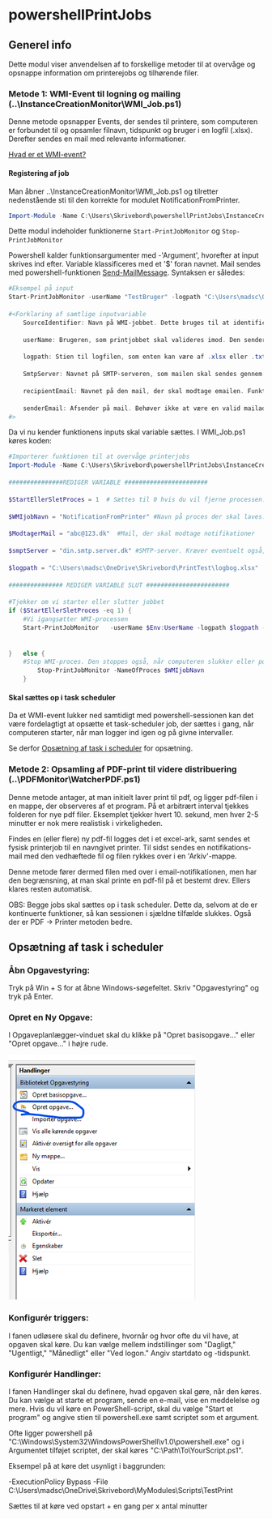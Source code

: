 # powershellPrintJobs

## Generel info
Dette modul viser anvendelsen af to forskellige metoder til at overvåge og opsnappe information om printerejobs og tilhørende filer. 

### Metode 1: WMI-Event til logning og mailing (..\InstanceCreationMonitor\WMI_Job.ps1)

Denne metode opsnapper Events, der sendes til printere, som computeren er forbundet til og opsamler filnavn, tidspunkt og bruger i en logfil (.xlsx). 
Derefter sendes en mail med relevante informationer.

[Hvad er et WMI-event?](https://learn.microsoft.com/en-us/powershell/module/microsoft.powershell.management/register-wmievent?view=powershell-5.1)

#### Registering af job

Man åbner ..\InstanceCreationMonitor\WMI_Job.ps1 og tilretter nedenstående sti til den korrekte for modulet NotificationFromPrinter. 
```powershell
Import-Module -Name C:\Users\Skrivebord\powershellPrintJobs\InstanceCreationMonitor\Module\NotificationFromPrinter.psm1 -Force
```
Dette modul indeholder funktionerne ```Start-PrintJobMonitor``` og ```Stop-PrintJobMonitor```

Powershell kalder funktionsargumenter med -'Argument', hvorefter at input skrives ind efter. Variable klassificeres med et '$' foran navnet. 
Mail sendes med powershell-funktionen [Send-MailMessage](https://learn.microsoft.com/en-us/powershell/module/microsoft.powershell.utility/send-mailmessage?view=powershell-7.3).
Syntaksen er således:

```powershell
#Eksempel på input
Start-PrintJobMonitor -userName "TestBruger" -logpath "C:\Users\madsc\OneDrive\Skrivebord\PrintTest" -SourceIdentifier NotificationFromPrinter

#<Forklaring af samtlige inputvariable
    SourceIdentifier: Navn på WMI-jobbet. Dette bruges til at identificere processen, så den kan lukkes ned igen mm.

    userName: Brugeren, som printjobbet skal valideres imod. Den sender kun en mail til brugeren, som har printet filen. Default: Brugernavn på den bruger, der sætter jobbet op.

    logpath: Stien til logfilen, som enten kan være af .xlsx eller .txt format. Stien skal indeholde filnavnet, og filen skal eksistere. 

    SmtpServer: Navnet på SMTP-serveren, som mailen skal sendes gennem. Kræves for at sende en mail. 

    recipientEmail: Navnet på den mail, der skal modtage emailen. Funktionen skal konfigureres til at linke brugernavne op til mails, hvis der skal sendes mails ud til flere brugere.

    senderEmail: Afsender på mail. Behøver ikke at være en valid mailadresse. Default: Printjobs 
#>
```
Da vi nu kender funktionens inputs skal variable sættes. I WMI_Job.ps1 køres koden:

```powershell
#Importerer funktionen til at overvåge printerjobs
Import-Module -Name C:\Users\Skrivebord\powershellPrintJobs\InstanceCreationMonitor\Module\NotificationFromPrinter.psm1 -Force

###############REDIGER VARIABLE #######################

$StartEllerSletProces = 1  # Sættes til 0 hvis du vil fjerne processen. Er bare blevet brugt til tests uden at lukke sessionen...

$WMIjobNavn = "NotificationFromPrinter" #Navn på proces der skal laves. Bruges til at lukke den ned igen, hvis der ikke længere er behov for det.

$ModtagerMail = "abc@123.dk"  #Mail, der skal modtage notifikationer

$smptServer = "din.smtp.server.dk" #SMTP-server. Kræver eventuelt også, at der logges ind. 

$logpath = "C:\Users\madsc\OneDrive\Skrivebord\PrintTest\logbog.xlsx"  #Excel til oversigt over dine historiske printjobs. Kommenter ud hvis det ikke ønskes

############### REDIGER VARIABLE SLUT #######################

#Tjekker om vi starter eller slutter jobbet
if ($StartEllerSletProces -eq 1) {
    #Vi igangsætter WMI-processen
    Start-PrintJobMonitor   -userName $Env:UserName -logpath $logpath -SourceIdentifier $WMIjobNavn -recipientEmail $ModtagerMail -SmtpServer -senderEmail


}   else {
    #Stop WMI-proces. Den stoppes også, når computeren slukker eller powershell-sessionen lukkes.
        Stop-PrintJobMonitor -NameOfProces $WMIjobNavn
    }
```
#### Skal sættes op i task scheduler
Da et WMI-event lukker ned samtidigt med powershell-sessionen kan det være fordelagtigt at opsætte et task-scheduler job, der sættes i gang, når computeren starter, når man logger ind igen og på givne intervaller. 

Se derfor [Opsætning af task i scheduler](#Opsætning-af-task-i-scheduler) for opsætning.

### Metode 2: Opsamling af PDF-print til videre distribuering (..\PDFMonitor\WatcherPDF.ps1)

Denne metode antager, at man initielt laver print til pdf, og ligger pdf-filen i en mappe, der observeres af et program. På et arbitrært interval tjekkes folderen for nye pdf filer. Eksemplet tjekker hvert 10. sekund, men hver 2-5 minutter er nok mere realistisk i virkeligheden.

Findes en (eller flere) ny pdf-fil logges det i et excel-ark, samt sendes et fysisk printerjob til en navngivet printer. 
Til sidst sendes en notifikations-mail med den vedhæftede fil og filen rykkes over i en 'Arkiv'-mappe.

Denne metode fører dermed filen med over i email-notifikationen, men har den begrænsning, at man skal printe en pdf-fil på et bestemt drev. Ellers klares resten automatisk.


OBS: Begge jobs skal sættes op i task scheduler. Dette da, selvom at de er kontinuerte funktioner, så kan sessionen i sjældne tilfælde slukkes. Også der er PDF -> Printer metoden bedre.






## Opsætning af task i scheduler

### Åbn Opgavestyring:

Tryk på Win + S for at åbne Windows-søgefeltet.
Skriv "Opgavestyring" og tryk på Enter.

### Opret en Ny Opgave:

I Opgaveplanlægger-vinduet skal du klikke på "Opret basisopgave..." eller "Opret opgave..." i højre rude. 

![Alt Text](pics\HovedvindueTaskScheduler.png)


### Konfigurér triggers:

I fanen udløsere skal du definere, hvornår og hvor ofte du vil have, at opgaven skal køre. Du kan vælge mellem indstillinger som "Dagligt," "Ugentligt," "Månedligt" eller "Ved logon." Angiv startdato og -tidspunkt.

### Konfigurér Handlinger:

I fanen Handlinger skal du definere, hvad opgaven skal gøre, når den køres. Du kan vælge at starte et program, sende en e-mail, vise en meddelelse og mere. Hvis du vil køre en PowerShell-script, skal du vælge "Start et program" og angive stien til powershell.exe samt scriptet som et argument.

Ofte ligger powershell på "C:\Windows\System32\WindowsPowerShell\v1.0\powershell.exe" og i Argumentet tilføjet scriptet, der skal køres "C:\Path\To\YourScript.ps1".

Eksempel på at køre det usynligt i baggrunden:

-ExecutionPolicy Bypass -File C:\Users\madsc\OneDrive\Skrivebord\MyModules\Scripts\TestPrint

Sættes til at køre ved opstart + en gang per x antal minutter




[def]: https://learn.microsoft.com/en-us/powershell/module/microsoft.powershell.management/register-wmievent?view=powershell-5.1